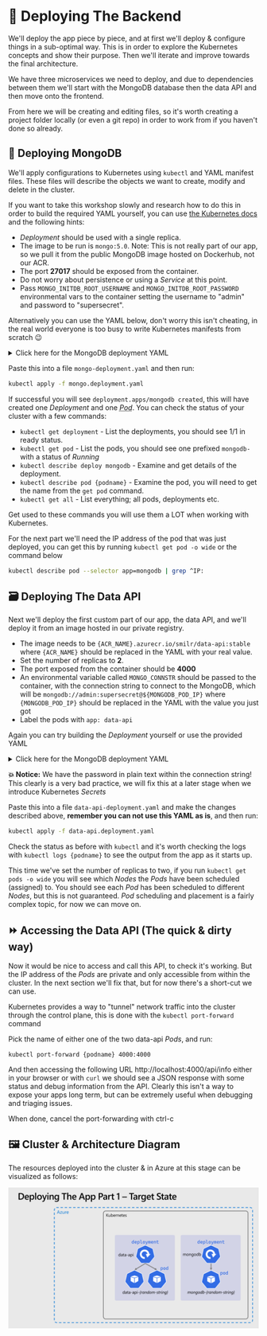 # 🚀 Deploying The Backend

We'll deploy the app piece by piece, and at first we'll deploy & configure things in a sub-optimal way. This is in order to explore the Kubernetes concepts and show their purpose. Then we'll iterate and improve towards the final architecture.

We have three microservices we need to deploy, and due to dependencies between them we'll start with the MongoDB database then the data API and then move onto the frontend.

From here we will be creating and editing files, so it's worth creating a project folder locally (or even a git repo) in order to work from if you haven't done so already.

## 🍃 Deploying MongoDB

We'll apply configurations to Kubernetes using `kubectl` and YAML manifest files. These files will describe the objects we want to create, modify and delete in the cluster.

If you want to take this workshop slowly and research how to do this in order to build the required YAML yourself, you can use [the Kubernetes docs](https://kubernetes.io/docs/concepts/workloads/controllers/deployment/) and the following hints:

- _Deployment_ should be used with a single replica.
- The image to be run is `mongo:5.0`. Note: This is not really part of our app, so we pull it from the public MongoDB image hosted on Dockerhub, not our ACR.
- The port **27017** should be exposed from the container.
- Do not worry about persistence or using a _Service_ at this point.
- Pass `MONGO_INITDB_ROOT_USERNAME` and `MONGO_INITDB_ROOT_PASSWORD` environmental vars to the container setting the username to "admin" and password to "supersecret".

Alternatively you can use the YAML below, don't worry this isn't cheating, in the real world everyone is too busy to write Kubernetes manifests from scratch 😉

<details markdown="1">
<summary>Click here for the MongoDB deployment YAML</summary>

```yaml
kind: Deployment
apiVersion: apps/v1

metadata:
  name: mongodb

spec:
  replicas: 1
  selector:
    matchLabels:
      app: mongodb
  template:
    metadata:
      labels:
        app: mongodb
    spec:
      containers:
        - name: mongodb-container

          image: mongo:5.0
          imagePullPolicy: Always

          ports:
            - containerPort: 27017

          env:
            - name: MONGO_INITDB_ROOT_USERNAME
              value: admin
            - name: MONGO_INITDB_ROOT_PASSWORD
              value: supersecret
```

</details>

Paste this into a file `mongo-deployment.yaml` and then run:

```bash
kubectl apply -f mongo.deployment.yaml
```

If successful you will see `deployment.apps/mongodb created`, this will have created one _Deployment_ and one <abbr title="The smallest and simplest Kubernetes object. A Pod represents a set of running containers on your cluster">_Pod_</abbr>. You can check the status of your cluster with a few commands:

- `kubectl get deployment` - List the deployments, you should see 1/1 in ready status.
- `kubectl get pod` - List the pods, you should see one prefixed `mongodb-` with a status of _Running_
- `kubectl describe deploy mongodb` - Examine and get details of the deployment.
- `kubectl describe pod {podname}` - Examine the pod, you will need to get the name from the `get pod` command.
- `kubectl get all` - List everything; all pods, deployments etc.

Get used to these commands you will use them a LOT when working with Kubernetes.

For the next part we'll need the IP address of the pod that was just deployed, you can get this by running `kubectl get pod -o wide` or the command below

```bash
kubectl describe pod --selector app=mongodb | grep ^IP:
```

## 🗃️ Deploying The Data API

Next we'll deploy the first custom part of our app, the data API, and we'll deploy it from an image hosted in our private registry.

- The image needs to be `{ACR_NAME}.azurecr.io/smilr/data-api:stable` where `{ACR_NAME}` should be replaced in the YAML with your real value.
- Set the number of replicas to **2**.
- The port exposed from the container should be **4000**
- An environmental variable called `MONGO_CONNSTR` should be passed to the container, with the connection string to connect to the MongoDB, which will be `mongodb://admin:supersecret@${MONGODB_POD_IP}` where `{MONGODB_POD_IP}` should be replaced in the YAML with the value you just got
- Label the pods with `app: data-api`

Again you can try building the _Deployment_ yourself or use the provided YAML

<details markdown="1">
<summary>Click here for the MongoDB deployment YAML</summary>

```yaml
kind: Deployment
apiVersion: apps/v1

metadata:
  name: data-api

spec:
  replicas: 2
  selector:
    matchLabels:
      app: data-api
  template:
    metadata:
      labels:
        app: data-api
    spec:
      containers:
        - name: data-api-container

          image: {ACR_NAME}.azurecr.io/smilr/data-api:stable
          imagePullPolicy: Always

          ports:
            - containerPort: 4000

          env:
            - name: MONGO_CONNSTR
              value: mongodb://admin:supersecret@{MONGODB_POD_IP}
```

</details>

**💥 Notice:** We have the password in plain text within the connection string! This clearly is a very bad practice, we will fix this at a later stage when we introduce Kubernetes _Secrets_

Paste this into a file `data-api-deployment.yaml` and make the changes described above, **remember you can not use this YAML as is**, and then run:

```bash
kubectl apply -f data-api.deployment.yaml
```

Check the status as before with `kubectl` and it's worth checking the logs with `kubectl logs {podname}` to see the output from the app as it starts up.

This time we've set the number of replicas to two, if you run `kubectl get pods -o wide` you will see which _Nodes_ the _Pods_ have been scheduled (assigned) to. You should see each _Pod_ has been scheduled to different _Nodes_, but this is not guaranteed. _Pod_ scheduling and placement is a fairly complex topic, for now we can move on.

## ⏩ Accessing the Data API (The quick & dirty way)

Now it would be nice to access and call this API, to check it's working. But the IP address of the _Pods_ are private and only accessible from within the cluster. In the next section we'll fix that, but for now there's a short-cut we can use.

Kubernetes provides a way to "tunnel" network traffic into the cluster through the control plane, this is done with the `kubectl port-forward` command

Pick the name of either one of the two data-api _Pods_, and run:

```
kubectl port-forward {podname} 4000:4000
```

And then accessing the following URL http://localhost:4000/api/info either in your browser or with `curl` we should see a JSON response with some status and debug information from the API. Clearly this isn't a way to expose your apps long term, but can be extremely useful when debugging and triaging issues.

When done, cancel the port-forwarding with ctrl-c

## 🖼️ Cluster & Architecture Diagram

The resources deployed into the cluster & in Azure at this stage can be visualized as follows:

![architecture diagram](./diagram.png)
